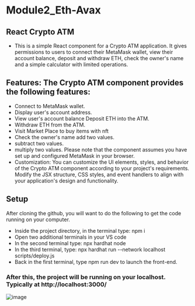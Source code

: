 # Module2_Eth-Avax

## React Crypto ATM
- This is a simple React component for a Crypto ATM application. It gives permissions to users to connect their MetaMask wallet, view their  account balance, deposit and withdraw ETH, check the owner's name and a simple calculator with limited operations.

## Features: The Crypto ATM component provides the following features:

- Connect to MetaMask wallet.
- Display user's account address.
- View user's account balance Deposit ETH into the ATM.
- Withdraw ETH from the ATM.
- Visit Market Place to buy items with nft
- Check the owner's name add two values.
- subtract two values.
- multiply two values. Please note that the component assumes you have set up and configured MetaMask in your browser.
- Customization: You can customize the UI elements, styles, and behavior of the Crypto ATM component according to your project's requirements. Modify the JSX structure, CSS styles, and event handlers to align with your application's design and functionality.

## Setup
After cloning the github, you will want to do the following to get the code running on your computer.

- Inside the project directory, in the terminal type: npm i
- Open two additional terminals in your VS code
- In the second terminal type: npx hardhat node
- In the third terminal, type: npx hardhat run --network localhost scripts/deploy.js
- Back in the first terminal, type npm run dev to launch the front-end.
  
### After this, the project will be running on your localhost. Typically at http://localhost:3000/
![image](https://github.com/ShivamGupta92/Module2-Eth-avax-MetaCrafters/assets/70855458/c7b8abda-29fc-4602-a224-d168b822fd5c)
